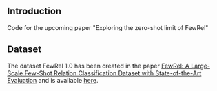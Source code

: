 ## Introduction
Code for the upcoming paper "Exploring the zero-shot limit of FewRel"

## Dataset
The dataset FewRel 1.0 has been created in the paper 
[ FewRel: A Large-Scale Few-Shot Relation Classification Dataset with State-of-the-Art Evaluation](https://www.aclweb.org/anthology/D18-1514.pdf)
and is available [here](https://github.com/thunlp/FewRel).